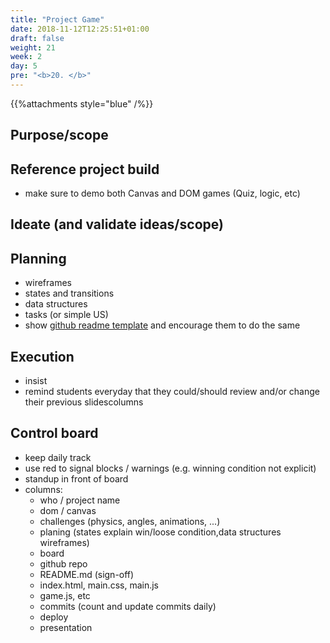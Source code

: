 ```yaml
---
title: "Project Game"
date: 2018-11-12T12:25:51+01:00
draft: false
weight: 21
week: 2
day: 5
pre: "<b>20. </b>"
---
```


{{%attachments style="blue" /%}}

## Purpose/scope

## Reference project build
- make sure to demo both Canvas and DOM games (Quiz, logic, etc)

## Ideate (and validate ideas/scope)

## Planning
- wireframes
- states and transitions
- data structures
- tasks (or simple US)
- show [github readme template](https://github.com/zapatran/template-project-game/blob/master/Project%20Template.md) and encourage them to do the same

## Execution
- insist
- remind students everyday that they could/should review and/or change their previous slidescolumns

## Control board

- keep daily track
- use red to signal blocks / warnings (e.g. winning condition not explicit)
- standup in front of board
- columns:
  - who / project name
  - dom / canvas
  - challenges (physics, angles, animations, ...)
  - planing (states explain win/loose condition,data structures wireframes)
  - board
  - github repo
  - README.md (sign-off)
  - index.html, main.css, main.js
  - game.js, etc
  - commits (count and update commits daily)
  - deploy 
  - presentation

